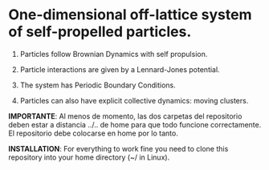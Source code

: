 # One-dimensional off-lattice system of self-propelled particles.

1. Particles follow Brownian Dynamics with self propulsion.

1. Particle interactions are given by a Lennard-Jones potential.

1. The system has Periodic Boundary Conditions.

1. Particles can also have explicit collective dynamics: moving clusters.

**IMPORTANTE**: Al menos de momento, las dos carpetas del repositorio deben estar a distancia ../.. de home para que todo funcione correctamente. El repositorio debe colocarse en home por lo tanto.

**INSTALLATION**: For everything to work fine you need to clone this repository into your home directory (~/ in Linux).
